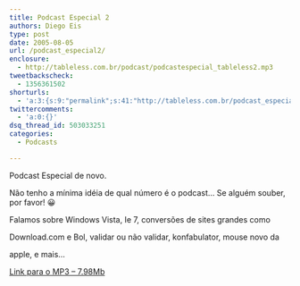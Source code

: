 ```yaml
---
title: Podcast Especial 2
authors: Diego Eis
type: post
date: 2005-08-05
url: /podcast_especial2/
enclosure:
  - http://tableless.com.br/podcast/podcastespecial_tableless2.mp3
tweetbackscheck:
  - 1356361502
shorturls:
  - 'a:3:{s:9:"permalink";s:41:"http://tableless.com.br/podcast_especial2";s:7:"tinyurl";s:26:"http://tinyurl.com/4xmk2ch";s:4:"isgd";s:19:"http://is.gd/H20aOb";}'
twittercomments:
  - 'a:0:{}'
dsq_thread_id: 503033251
categories:
  - Podcasts

---
```

Podcast Especial de novo.
                          
Não tenho a mínima idéia de qual número é o podcast&#8230; Se alguém souber, por favor! 😀 

Falamos sobre Windows Vista, Ie 7, conversões de sites grandes como
  
Download.com e Bol, validar ou não validar, konfabulator, mouse novo da
  
apple, e mais&#8230; 

[Link para o MP3 &#8211; 7.98Mb][1]

 [1]: http://tableless.com.br/anexo/podcastespecial_tableless2.mp3